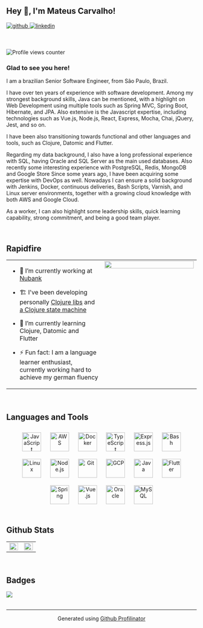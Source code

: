 ## Hey 👋, I'm Mateus Carvalho!  
  

<a href="https://github.com/mtsbarbosa" target="_blank">
<img src=https://img.shields.io/badge/github-%2324292e.svg?&style=for-the-badge&logo=github&logoColor=white alt=github style="margin-bottom: 5px;" />
</a>
<a href="https://linkedin.com/in/mateusbcarvalho" target="_blank">
<img src=https://img.shields.io/badge/linkedin-%231E77B5.svg?&style=for-the-badge&logo=linkedin&logoColor=white alt=linkedin style="margin-bottom: 5px;" />
</a>   
<br />   
<br />   
<br />   

![Profile views counter](https://komarev.com/ghpvc/?username=mtsbarbosa&&style=flat-square)
  



### Glad to see you here!  
I am a brazilian Senior Software Engineer, from São Paulo, Brazil. 

I have over ten years of experience with software development.
Among my strongest background skills, Java can be mentioned, with a highlight on Web Development using multiple tools such as Spring MVC, Spring Boot, Hibernate, and JPA. 
Also extensive is the Javascript expertise, including technologies such as Vue.js, Node.js, React, Express, Mocha, Chai, jQuery, Jest, and so on.

I have been also transitioning towards functional and other languages and tools, such as Clojure, Datomic and Flutter.

Regarding my data background, I also have a long professional experience with SQL, having Oracle and SQL Server as the main used databases. Also recently some interesting experience with PostgreSQL, Redis, MongoDB and Google Store
Since some years ago, I have been acquiring some expertise with DevOps as well. Nowadays I can ensure a solid background with Jenkins, Docker, continuous deliveries, Bash Scripts, Varnish, and Linux server environments, together with a growing cloud knowledge with both AWS and Google Cloud.

As a worker, I can also highlight some leadership skills, quick learning capability, strong commitment, and being a good team player.  
  

<br/>  


## Rapidfire  
<table><tr><td valign="top" width="50%">

- 💼 I’m currently working at [Nubank](https://nubank.com.br/) 
  

- 🏗️ I've been developing personally [Clojure libs](https://clojars.org/majorcluster) and [a Clojure state machine](https://github.com/mtsbarbosa/clj-state-machine)  
  

- 🌱 I’m currently learning Clojure, Datomic and Flutter  
  

- ⚡ Fun fact: I am a language learner enthusiast, currently working hard to achieve my german fluency   


</td><td valign="top" width="50%">

<div align="center">
<img src="https://rishavanand.github.io/static/images/greetings.gif" align="center" style="width: 100%" />
</div>  


</td></tr></table>  

<br/>  


## Languages and Tools  
<div align="center">  
<img style="margin: 10px" src="https://profilinator.rishav.dev/skills-assets/javascript-original.svg" alt="JavaScript" height="50" />  
<img style="margin: 10px" src="https://profilinator.rishav.dev/skills-assets/amazonwebservices-original-wordmark.svg" alt="AWS" height="50" />  
<img style="margin: 10px" src="https://profilinator.rishav.dev/skills-assets/docker-original-wordmark.svg" alt="Docker" height="50" />  
<img style="margin: 10px" src="https://profilinator.rishav.dev/skills-assets/typescript-original.svg" alt="TypeScript" height="50" />  
<img style="margin: 10px" src="https://profilinator.rishav.dev/skills-assets/express-original-wordmark.svg" alt="Express.js" height="50" />  
<img style="margin: 10px" src="https://profilinator.rishav.dev/skills-assets/gnu_bash-icon.svg" alt="Bash" height="50" />  
<img style="margin: 10px" src="https://profilinator.rishav.dev/skills-assets/linux-original.svg" alt="Linux" height="50" />  
<img style="margin: 10px" src="https://profilinator.rishav.dev/skills-assets/nodejs-original-wordmark.svg" alt="Node.js" height="50" />  
<img style="margin: 10px" src="https://profilinator.rishav.dev/skills-assets/git-scm-icon.svg" alt="Git" height="50" />  
<img style="margin: 10px" src="https://profilinator.rishav.dev/skills-assets/google_cloud-icon.svg" alt="GCP" height="50" />  
<img style="margin: 10px" src="https://profilinator.rishav.dev/skills-assets/java-original-wordmark.svg" alt="Java" height="50" />  
<img style="margin: 10px" src="https://profilinator.rishav.dev/skills-assets/flutterio-icon.svg" alt="Flutter" height="50" />  
<img style="margin: 10px" src="https://profilinator.rishav.dev/skills-assets/springio-icon.svg" alt="Spring" height="50" />  
<img style="margin: 10px" src="https://profilinator.rishav.dev/skills-assets/vuejs-original-wordmark.svg" alt="Vue.js" height="50" />  
<img style="margin: 10px" src="https://profilinator.rishav.dev/skills-assets/oracle-original.svg" alt="Oracle" height="50" />  
<img style="margin: 10px" src="https://profilinator.rishav.dev/skills-assets/mysql-original-wordmark.svg" alt="MySQL" height="50" />  
</div>  

<br/>  


## Github Stats  
<table><tr><td valign="top" width="50%">

<img src="https://github-readme-stats.vercel.app/api?username=mtsbarbosa&show_icons=true&count_private=true&hide_border=true" align="left" style="width: 100%" />

</td><td valign="top" width="50%">

<img src="https://github-readme-stats.vercel.app/api/top-langs/?username=mtsbarbosa&hide_border=true&layout=compact" align="left" style="width: 100%" />

</td></tr></table>  

<br/>  

## Badges
<img src="https://www.codewars.com/users/mtsbarbosa/badges/large" align="left" />
  

<br/>  


<br />

----
<div align="center">Generated using <a href="https://profilinator.rishav.dev/" target="_blank">Github Profilinator</a></div>
